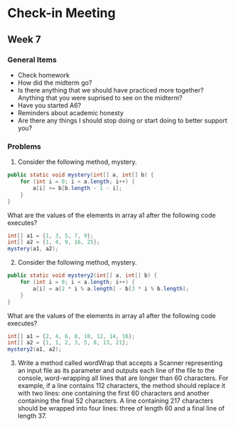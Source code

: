 # Check-in Meeting
## Week 7

### General Items
* Check homework
* How did the midterm go?
* Is there anything that we should have practiced more together? Anything that you were suprised to see on the midterm?
* Have you started  A6?
* Reminders about academic honesty
* Are there any things I should stop doing or start doing to better support you?

### Problems
1. Consider the following method, mystery.

  ```java
  public static void mystery(int[] a, int[] b) {
      for (int i = 0; i < a.length; i++) {
          a[i] += b[b.length - 1 - i];
      }
  }
  ```

  What are the values of the elements in array a1 after the following code executes?

  ```java
  int[] a1 = {1, 3, 5, 7, 9};
  int[] a2 = {1, 4, 9, 16, 25};
  mystery(a1, a2);
  ```
  
2. Consider the following method, mystery.

  ```java
  public static void mystery2(int[] a, int[] b) {
      for (int i = 0; i < a.length; i++) {
          a[i] = a[2 * i % a.length] - b[3 * i % b.length];
      }
  }
  ```

  What are the values of the elements in array a1 after the following code executes?

  ```java
  int[] a1 = {2, 4, 6, 8, 10, 12, 14, 16};
  int[] a2 = {1, 1, 2, 3, 5, 8, 13, 21};
  mystery2(a1, a2);
  ```

3. Write a method called wordWrap that accepts a Scanner representing an input file as its parameter and outputs each line of the file to the console, word-wrapping all lines that are longer than 60 characters. For example, if a line contains 112 characters, the method should replace it with two lines: one containing the first 60 characters and another containing the final 52 characters. A line containing 217 characters should be wrapped into four lines: three of length 60 and a final line of length 37.
